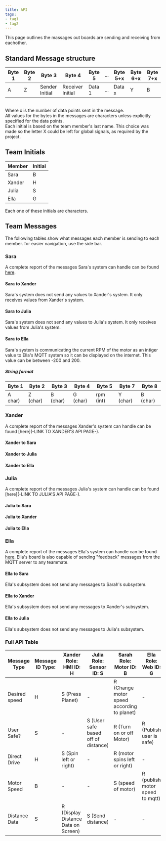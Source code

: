 ```yaml
---
title: API
tags:
- tag1
- tag2
---
```

This page outlines the massages out boards are sending and receiving from eachother.
## Standard Message structure
Byte 1|Byte 2|Byte 3|Byte 4|Byte 5|...|Byte 5+x|Byte 6+x|Byte 7+x|
------|------|------|------|------|------|---|------|------|
A|Z|Sender Initial|Receiver Initial|Data 1|...|Data x|Y|B|

 <br>
Where x is the number of data points sent in the message.<br>
All values for the bytes in the messages are characters unless explicitly specified for the data points.
<br>
Each initial is based on the team member's last name. This choice was made so the letter X could be left for global signals, as required by the project.<br>

## Team Initials
Member|Initial|
------|-------|
Sara|B|
Xander|H|
Julia|S|
Ella|G|

Each one of these initials are characters.

## Team Messages
The following tables show what messages each member is sending to each member. for easier navigation, use the side bar.
### Sara
A complete report of the messages Sara's system can handle can be found [here](https://sarabohart.github.io/api/).
#### Sara to Xander
Sara's system does not send any values to Xander's system. It only receives values from Xander's system.
#### Sara to Julia
Sara's system does not send any values to Julia's system. It only receives values from Julia's system.
#### Sara to Ella
Sara's system is communicating the current RPM of the motor as an intiger value to Ella's MQTT system so it can be displayed on the internet. This value can be between -200 and 200.
##### String format
Byte 1|Byte 2|Byte 3|Byte 4|Byte 5|Byte 7|Byte 8|
------|------|------|------|------|------|------|
A char)|Z (char)|B (char)|G (char)|rpm (int)|Y (char)|B (char)|

### Xander
A complete report of the messages Xander's system can handle can be found [here](-LINK TO XANDER'S API PAGE-).
#### Xander to Sara
#### Xander to Julia
#### Xander to Ella

### Julia
A complete report of the messages Julia's system can handle can be found [here](-LINK TO JULIA'S API PAGE-).
#### Julia to Sara
#### Julia to Xander
#### Julia to Ella

### Ella
A complete report of the messages Ella's system can handle can be found [here](https://starfruwuit.github.io/egr314report/05API/).
Ella's board is also capable of sending "feedback" messages from the MQTT server to any teammate.
#### Ella to Sara
Ella's subsystem does not send any messages to Sarah's subsystem.
#### Ella to Xander
Ella's subsystem does not send any messages to Xander's subsystem. 
#### Ella to Julia
Ella's subsystem does not send any messages to Julia's subsystem.
### Full API Table

Message Type|Message ID Type:|Xander Role: HMI ID: H|Julia Role: Sensor ID: S|Sarah Role: Motor ID: B|Ella Role: Web ID: G|
------|------|------|------|------|------|
Desired speed|H|S (Press Planet)|-|R (Change motor speed according to planet)|-|
User Safe?|S|-|S (User safe based off of distance)|R (Turn on or off Motor)|R (Publish user is safe)|
Direct Drive|H|S (Spin left or right)|-|R (motor spins left or right)|-|
Motor Speed|B|-|-|S (speed of motor)|R (publish motor speed to mqtt)|
Distance Data|S|R (Display Distance Data on Screen)|S (Send distance)|-|-|